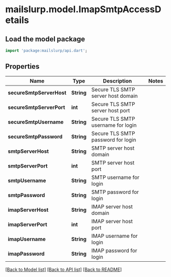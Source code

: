 # mailslurp.model.ImapSmtpAccessDetails

## Load the model package
```dart
import 'package:mailslurp/api.dart';
```

## Properties
Name | Type | Description | Notes
------------ | ------------- | ------------- | -------------
**secureSmtpServerHost** | **String** | Secure TLS SMTP server host domain | 
**secureSmtpServerPort** | **int** | Secure TLS SMTP server host port | 
**secureSmtpUsername** | **String** | Secure TLS SMTP username for login | 
**secureSmtpPassword** | **String** | Secure TLS SMTP password for login | 
**smtpServerHost** | **String** | SMTP server host domain | 
**smtpServerPort** | **int** | SMTP server host port | 
**smtpUsername** | **String** | SMTP username for login | 
**smtpPassword** | **String** | SMTP password for login | 
**imapServerHost** | **String** | IMAP server host domain | 
**imapServerPort** | **int** | IMAP server host port | 
**imapUsername** | **String** | IMAP username for login | 
**imapPassword** | **String** | IMAP password for login | 

[[Back to Model list]](../README#documentation-for-models) [[Back to API list]](../README#documentation-for-api-endpoints) [[Back to README]](../README)


